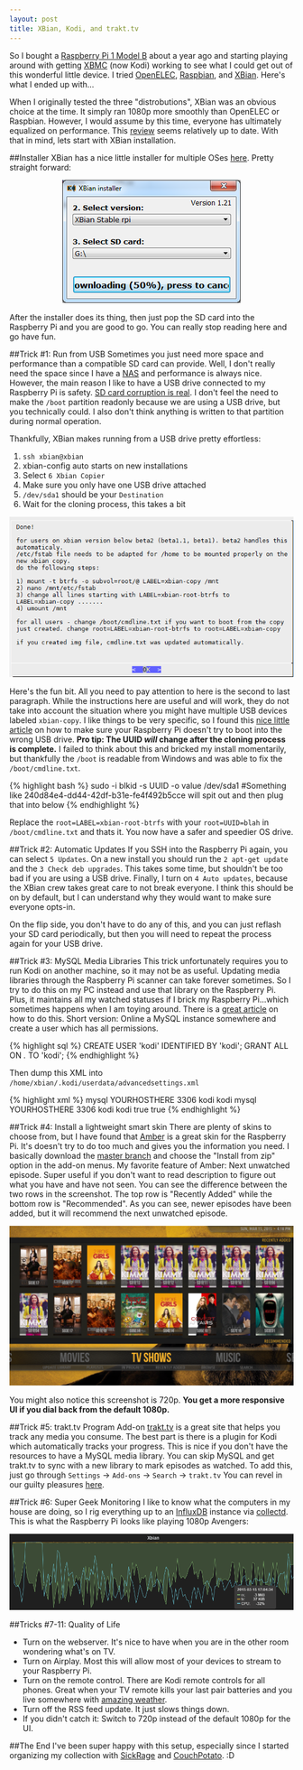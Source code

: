 ```yaml
---
layout: post
title: XBian, Kodi, and trakt.tv
---
```


So I bought a [Raspberry Pi 1 Model B](http://www.raspberrypi.org/products/model-b/) about a year ago and starting playing around with getting [XBMC](http://kodi.tv/) (now Kodi) working to see what I could get out of this wonderful little device. I tried [OpenELEC](http://openelec.tv/), [Raspbian](http://michael.gorven.za.net/), and [XBian](http://www.xbian.org/). Here's what I ended up with...

When I originally tested the three "distrobutions", XBian was an obvious choice at the time. It simply ran 1080p more smoothly than OpenELEC or Raspbian. However, I would assume by this time, everyone has ultimately equalized on performance. This [review](http://www.htpcbeginner.com/xbian-vs-raspbmc-or-openelec-part1/) seems relatively up to date. With that in mind, lets start with XBian installation.

##Installer
XBian has a nice little installer for multiple OSes [here](http://www.xbian.org/getxbian/). Pretty straight forward:

<p align="center"><img src="/random/rpi/installer.png"/></p>

After the installer does its thing, then just pop the SD card into the Raspberry Pi and you are good to go. You can really stop reading here and go have fun.

##Trick #1: Run from USB
Sometimes you just need more space and performance than a compatible SD card can provide. Well, I don't really need the space since I have a [NAS](https://www.synology.com/) and performance is always nice. However, the main reason I like to have a USB drive connected to my Raspberry Pi is safety. [SD card corruption is real](http://raspberrypi.stackexchange.com/questions/7978/how-can-i-prevent-my-pis-sd-card-from-getting-corrupted-so-often/). I don't feel the need to make the `/boot` partition readonly because we are using a USB drive, but you technically could. I also don't think anything is written to that partition during normal operation.

Thankfully, XBian makes running from a USB drive pretty effortless:

1. `ssh xbian@xbian`
1. xbian-config auto starts on new installations
1. Select `6 Xbian Copier`
1. Make sure you only have one USB drive attached
1. `/dev/sda1` should be your `Destination`
1. Wait for the cloning process, this takes a bit

<p align="center"><img src="/random/rpi/clonecomplete.png"/></p>

Here's the fun bit. All you need to pay attention to here is the second to last paragraph. While the instructions here are useful and will work, they do not take into account the situation where you might have multiple USB devices labeled `xbian-copy`. I like things to be very specific, so I found this [nice little article](http://wiki.xbian.org/doku.php/installation_usb) on how to make sure your Raspberry Pi doesn't try to boot into the wrong USB drive. **Pro tip: The UUID *will* change after the cloning process is complete.** I failed to think about this and bricked my install momentarily, but thankfully the `/boot` is readable from Windows and was able to fix the `/boot/cmdline.txt`.

{% highlight bash %}
sudo -i
blkid -s UUID -o value /dev/sda1
#Something like 240d84e4-dd44-42df-b31e-fe4f492b5cce will spit out and then plug that into below
{% endhighlight %}

Replace the `root=LABEL=xbian-root-btrfs` with your `root=UUID=blah` in `/boot/cmdline.txt` and thats it. You now have a safer and speedier OS drive.

##Trick #2: Automatic Updates
If you SSH into the Raspberry Pi again, you can select `5 Updates`. On a new install you should run the `2 apt-get update` and the `3 Check deb upgrades`. This takes some time, but shouldn't be too bad if you are using a USB drive. Finally, I turn on `4 Auto updates`, because the XBian crew takes great care to not break everyone. I think this should be on by default, but I can understand why they would want to make sure everyone opts-in.

On the flip side, you don't have to do any of this, and you can just reflash your SD card periodically, but then you will need to repeat the process again for your USB drive.

##Trick #3: MySQL Media Libraries
This trick unfortunately requires you to run Kodi on another machine, so it may not be as useful. Updating media libraries through the Raspberry Pi scanner can take forever sometimes. So I try to do this on my PC instead and use that library on the Raspberry Pi. Plus, it maintains all my watched statuses if I brick my Raspberry Pi...which sometimes happens when I am toying around. There is a [great article](http://kodi.wiki/view/MySQL) on how to do this. Short version: Online a MySQL instance somewhere and create a user which has all permissions.

{% highlight sql %}
CREATE USER 'kodi' IDENTIFIED BY 'kodi';
GRANT ALL ON *.* TO 'kodi';
{% endhighlight %}

Then dump this XML into `/home/xbian/.kodi/userdata/advancedsettings.xml`

{% highlight xml %}
<advancedsettings>
<videodatabase>
  <type>mysql</type>
  <host>YOURHOSTHERE</host>
  <port>3306</port>
  <user>kodi</user>
  <pass>kodi</pass>
</videodatabase>
<musicdatabase>
  <type>mysql</type>
  <host>YOURHOSTHERE</host>
  <port>3306</port>
  <user>kodi</user>
  <pass>kodi</pass>
</musicdatabase>
<videolibrary>
  <importwatchedstate>true</importwatchedstate>
  <importresumepoint>true</importresumepoint>
</videolibrary>
</advancedsettings>
{% endhighlight %}

##Trick #4: Install a lightweight smart skin
There are plenty of skins to choose from, but I have found that [Amber](https://github.com/pecinko/skin.amber) is a great skin for the Raspberry Pi. It's doesn't try to do too much and gives you the information you need. I basically download the [master branch](https://github.com/pecinko/skin.amber/archive/master.zip) and choose the "Install from zip" option in the add-on menus. My favorite feature of Amber: Next unwatched episode. Super useful if you don't want to read description to figure out what you have and have not seen. You can see the difference between the two rows in the screenshot. The top row is "Recently Added" while the bottom row is "Recommended". As you can see, newer episodes have been added, but it will recommend the next unwatched episode.

<p align="center"><A HREF="/random/rpi/shows.png"><img src="/random/rpi/shows.png"/></A></p>

You might also notice this screenshot is 720p. **You get a more responsive UI if you dial back from the default 1080p.**

##Trick #5: trakt.tv Program Add-on
[trakt.tv](http://trakt.tv/) is a great site that helps you track any media you consume. The best part is there is a plugin for Kodi which automatically tracks your progress. This is nice if you don't have the resources to have a MySQL media library. You can skip MySQL and get trakt.tv to sync with a new library to mark episodes as watched. To add this, just go through `Settings` -> `Add-ons` -> `Search` -> `trakt.tv` You can revel in our guilty pleasures [here](http://trakt.tv/users/hakshak).

##Trick #6: Super Geek Monitoring
I like to know what the computers in my house are doing, so I rig everything up to an [InfluxDB](http://influxdb.com/) instance via [collectd](http://collectd.org/). This is what the Raspberry Pi looks like playing 1080p Avengers:

<p align="center"><A HREF="/random/rpi/graph.png"><img src="/random/rpi/graph.png"/></A></p>

##Tricks #7-11: Quality of Life
* Turn on the webserver. It's nice to have when you are in the other room wondering what's on TV.
* Turn on Airplay. Most this will allow most of your devices to stream to your Raspberry Pi.
* Turn on the remote control. There are Kodi remote controls for all phones. Great when your TV remote kills your last pair batteries and you live somewhere with [amazing weather](/random/rpi/wind.gif).
* Turn off the RSS feed update. It just slows things down.
* If you didn't catch it: Switch to 720p instead of the default 1080p for the UI.

##The End
I've been super happy with this setup, especially since I started organizing my collection with [SickRage](https://github.com/SiCKRAGETV/SickRage) and [CouchPotato](https://couchpota.to/). :D